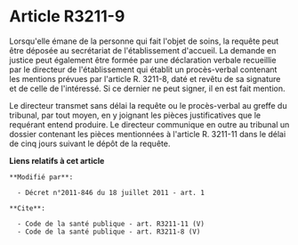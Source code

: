 # Article R3211-9

Lorsqu'elle émane de la personne qui fait l'objet de soins, la requête peut être déposée au secrétariat de l'établissement
d'accueil. La demande en justice peut également être formée par une déclaration verbale recueillie par le directeur de
l'établissement qui établit un procès-verbal contenant les mentions prévues par l'article R. 3211-8, daté et revêtu de sa
signature et de celle de l'intéressé. Si ce dernier ne peut signer, il en est fait mention. 

Le directeur transmet sans délai la requête ou le procès-verbal au greffe du tribunal, par tout moyen, en y joignant les
pièces justificatives que le requérant entend produire. Le directeur communique en outre au tribunal un dossier contenant les
pièces mentionnées à l'article R. 3211-11 dans le délai de cinq jours suivant le dépôt de la requête.

**Liens relatifs à cet article**

	**Modifié par**:

	  - Décret n°2011-846 du 18 juillet 2011 - art. 1

	**Cite**:

	  - Code de la santé publique - art. R3211-11 (V)
	  - Code de la santé publique - art. R3211-8 (V)
